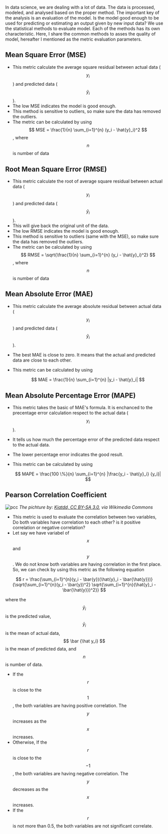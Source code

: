 ﻿---
tags: Programming
---
In data science, we are dealing with a lot of data. The data is processed, modeled, and analysed based on the proper method. The important key of the analysis is an evaluation of the model. Is the model good enough to be used for predicting or estimating an output given by new input data? We use the statistical methods to evaluate model. Each of the methods has its own characteristic. Here, I share the common methods to asses the quality of model, hereafter I mentioned as the metric evaluation parameters.

## Mean Square Error (MSE)
- This metric calculate the average square residual between actual data ($$ y_i $$) and predicted data ($$ \hat y_i $$).
- The low MSE indicates the model is good enough.
- This method is sensitive to outliers, so make sure the data has removed the outliers.
- The metric can be calculated by using $$ MSE = \frac{1}{n} \sum_{i=1}^{n} (y_i - \hat{y}_i)^2 $$, where $$ n $$ is number of data

## Root Mean Square Error (RMSE)
- This metric calculate the root of average square residual between actual data ($$ y_i $$) and predicted data ($$ \hat y_i $$).
- This will give back the original unit of the data.
- The low RMSE indicates the model is good enough.
- This method is sensitive to outliers (same with the MSE), so make sure the data has removed the outliers.
- The metric can be calculated by using $$ RMSE = \sqrt{\frac{1}{n} \sum_{i=1}^{n} (y_i - \hat{y}_i)^2} $$, where $$ n $$ is number of data

## Mean Absolute Error (MAE)
- This metric calculate the average absolute residual between actual data ($$ y_i $$) and predicted data ($$ \hat y_i $$).
- The best MAE is close to zero. It means that the actual and predicted data are close to each other.
- This metric can be calculated by using

  $$ MAE = \frac{1}{n} \sum_{i=1}^{n} |y_i - \hat{y}_i| $$

## Mean Absolute Percentage Error (MAPE)
- This metric takes the basic of MAE's formula. It is enchanced to the precentage error calculation respect to the actual data ($$ y_i $$).
- It tells us how much the percentage error of the predicted data respect to the actual data.
- The lower percentage error indicates the good result.
- This metric can be calculated by using

  $$ MAPE = \frac{100 \%}{n} \sum_{i=1}^{n} |\frac{y_i - \hat{y}_i} {y_i}| $$

## Pearson Correlation Coefficient
![pcc](https://upload.wikimedia.org/wikipedia/commons/3/34/Correlation_coefficient.png)
_The pichture by: [Kiatdd, CC BY-SA 3.0](https://creativecommons.org/licenses/by-sa/3.0), via Wikimedia Commons_

- This metric is used to evaluate the correlation between two variables, Do both variables have correlation to each other? is it positive correlation or negative correlation?
- Let say we have variabel of $$ x $$ and $$ y $$. We do not know both variables are having correlation in the first place. So, we can check by using this metric as the following equation

$$ r = \frac{\sum_{i=1}^{n}(y_i - \bar{y})(\hat{y}_i - \bar{\hat{y}})}{\sqrt{\sum_{i=1}^{n}(y_i - \bar{y})^2} \sqrt{\sum_{i=1}^{n}(\hat{y}_i - \bar{\hat{y}})^2}} $$

where the $$ \hat y_i $$ is the predicted value, $$ \bar y_i $$ is the mean of actual data, $$ \bar {\hat y_i} $$ is the mean of predicted data, and $$ n $$ is number of data.

- If the $$ r $$ is close to the $$ 1 $$, the both variables are having positive correlation. The $$ y $$ increases as the $$ x $$ increases.
- Otherwise, If the $$ r $$ is close to the $$ -1 $$, the both variables are having negative correlation. The $$ y $$ decreases as the $$ x $$ increases.
- If the $$ r $$ is not more than 0.5, the both variables are not significant correlate.


